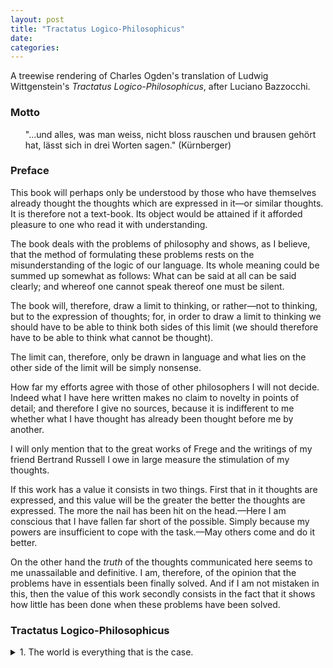 ```yaml
---
layout: post
title: "Tractatus Logico-Philosophicus"
date:
categories:
---
```

A treewise rendering of Charles Ogden's translation of Ludwig Wittgenstein's *Tractatus Logico-Philosophicus*, after Luciano Bazzocchi.


### Motto

<ul>
"...und alles, was man weiss, nicht bloss rauschen und brausen gehört hat, lässt sich in drei Worten sagen." (Kürnberger)
</ul>


### Preface

This book will perhaps only be understood by those who have themselves already thought the thoughts whichare expressed in it—or similar thoughts. It is therefore not a text-book. Its object would be attained if it afforded pleasure to one who read it with understanding.

The book deals with the problems of philosophy and shows, as I believe, that the method of formulating these problems rests on the misunderstanding of the logic of our language. Its whole meaning could be summed up somewhat as follows: What can be said at all can be said clearly; and whereof one cannot speak thereof one must be silent.

The book will, therefore, draw a limit to thinking, or rather—not to thinking, but to the expression of thoughts; for, in order to draw a limit to thinking we should have to be able to think both sides of this limit (we should therefore have to be able to think what cannot be thought).

The limit can, therefore, only be drawn in language and what lies on the other side of the limit will be simply nonsense.

How far my efforts agree with those of other philosophers I will not decide. Indeed what I have here written makes no claim to novelty in points of detail; and therefore I give no sources, because it is indifferent to me whether what I have thought has already been thought before me by another.

I will only mention that to the great works of Frege and the writings of my friend Bertrand Russell I owe in large measure the stimulation of my thoughts.

If this work has a value it consists in two things. First that in it thoughts are expressed, and this value will be the greater the better the thoughts are expressed. The more the nail has been hit on the head.—Here I am conscious that I have fallen far short of the possible. Simply because my powers are insufficient to cope with the task.—May others come and do it better.

On the other hand the *truth* of the thoughts communicated here seems to me unassailable and definitive. I am, therefore, of the opinion that the problems have in essentials been finally solved. And if I am not mistaken in this, then the value of this work secondly consists in the fact that it shows how little has been done when these problems have been solved.


### Tractatus Logico-Philosophicus

<details><summary> 1. The world is everything that is the case. </summary><blockquote>


 <details><summary> 1.1. The world is the totality of facts, not of things. </summary><blockquote>

  1.11. The world is determined by the facts, and by these being *all* the facts.

  1.12. For the totality of facts determines both what is the case, and also all that is not the case.

  1.13. The facts in logical space are the world.
  
 </blockquote></details>
 

 <details><summary> 1.2. The world divides into facts. </summary><blockquote>

  1.21. Any one can either be the case or not be the case, and everything else remain the same.

 </blockquote></details>
 

</blockquote></details>



